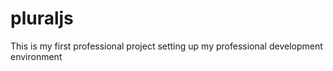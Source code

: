 # pluraljs
This is my first professional project setting up my professional development environment
